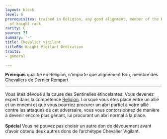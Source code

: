 ```yaml
---
layout: block
level: 6
prerequisites: trained in Religion, any good alignment, member of the Knights of Lastwall
  of knight rank
rarity: C
source: ??
summary: '-'
title: Chevalier vigilant
titleEN: Knight Vigilant Dedication
traits:
- general

---
```


<p><span id="ctl00_MainContent_DetailedOutput"><strong>Prérequis</strong> qualifié en Religion, n'importe que alignement Bon, membre des Chevaliers de Dernier Rempart<br></span></p>
<hr>
<p>Vous êtes dévoué à la cause des Sentinelles étincelantes. Vous devenez expert dans la compétence <a href="https://2e.aonprd.com/Skills.aspx?ID=13">Religion</a>. Lorsque vous êtes placé entre un allié et un ennemi et que vous pourriez procurer un abri partiel à votre allié contre les attaques de cet adversaire, vous vous contorsionnez de manière à devenir encore plus gênant, lui procurant un abri normal à la place.<br><br><strong>Spécial</strong>  Vous ne pouvez pas choisir un autre don de dévouement avant d’avoir obtenu deux autres dons de l’archétype Chevalier Vigilant.&nbsp;</p>